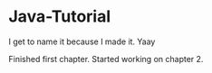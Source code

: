 # Java-Tutorial
I get to name it because I made it. Yaay

Finished first chapter. Started working on chapter 2.
